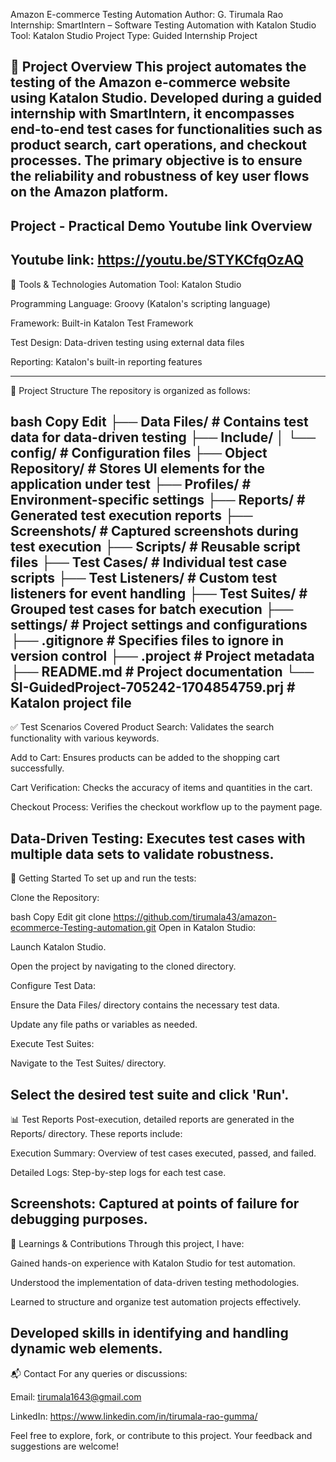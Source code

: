 Amazon E-commerce Testing Automation
Author: G. Tirumala Rao
Internship: SmartIntern – Software Testing Automation with Katalon Studio
Tool: Katalon Studio
Project Type: Guided Internship Project

🧾 Project Overview
This project automates the testing of the Amazon e-commerce website using Katalon Studio. Developed during a guided internship with SmartIntern, it encompasses end-to-end test cases for functionalities such as product search, cart operations, and checkout processes. The primary objective is to ensure the reliability and robustness of key user flows on the Amazon platform.
--------------------------------------------------------------------------------
Project - Practical Demo Youtube link Overview
--------------------------------------------------------------------------------
Youtube link:   https://youtu.be/STYKCfqOzAQ 
--------------------------------------------------------------------------------

🧰 Tools & Technologies
Automation Tool: Katalon Studio

Programming Language: Groovy (Katalon's scripting language)

Framework: Built-in Katalon Test Framework

Test Design: Data-driven testing using external data files

Reporting: Katalon's built-in reporting features

----------------------------------------------------------------------------------------------------------------------------------------------------

📁 Project Structure
The repository is organized as follows:

bash
Copy
Edit
├── Data Files/           # Contains test data for data-driven testing
├── Include/
│   └── config/           # Configuration files
├── Object Repository/    # Stores UI elements for the application under test
├── Profiles/             # Environment-specific settings
├── Reports/              # Generated test execution reports
├── Screenshots/          # Captured screenshots during test execution
├── Scripts/              # Reusable script files
├── Test Cases/           # Individual test case scripts
├── Test Listeners/       # Custom test listeners for event handling
├── Test Suites/          # Grouped test cases for batch execution
├── settings/             # Project settings and configurations
├── .gitignore            # Specifies files to ignore in version control
├── .project              # Project metadata
├── README.md             # Project documentation
└── SI-GuidedProject-705242-1704854759.prj  # Katalon project file
----------------------------------------------------------------------------------------------------------------------------------------------------

✅ Test Scenarios Covered
Product Search: Validates the search functionality with various keywords.

Add to Cart: Ensures products can be added to the shopping cart successfully.

Cart Verification: Checks the accuracy of items and quantities in the cart.

Checkout Process: Verifies the checkout workflow up to the payment page.

Data-Driven Testing: Executes test cases with multiple data sets to validate robustness.
---------------------------------------------------------------------------------------------------------------------------------------------------

🚀 Getting Started
To set up and run the tests:

Clone the Repository:

bash
Copy
Edit
git clone https://github.com/tirumala43/amazon-ecommerce-Testing-automation.git
Open in Katalon Studio:

Launch Katalon Studio.

Open the project by navigating to the cloned directory.

Configure Test Data:

Ensure the Data Files/ directory contains the necessary test data.

Update any file paths or variables as needed.

Execute Test Suites:

Navigate to the Test Suites/ directory.

Select the desired test suite and click 'Run'.
--------------------------------------------------------------------------------------------------------------------------------------------------------
📊 Test Reports
Post-execution, detailed reports are generated in the Reports/ directory. These reports include:

Execution Summary: Overview of test cases executed, passed, and failed.

Detailed Logs: Step-by-step logs for each test case.

Screenshots: Captured at points of failure for debugging purposes.
--------------------------------------------------------------------------------------------------------------------------------------------------------

🧠 Learnings & Contributions
Through this project, I have:

Gained hands-on experience with Katalon Studio for test automation.

Understood the implementation of data-driven testing methodologies.

Learned to structure and organize test automation projects effectively.

Developed skills in identifying and handling dynamic web elements.
-------------------------------------------------------------------------------------------------------------------------------------------------------

📬 Contact
For any queries or discussions:

Email: tirumala1643@gmail.com

LinkedIn: https://www.linkedin.com/in/tirumala-rao-gumma/


Feel free to explore, fork, or contribute to this project. Your feedback and suggestions are welcome!
